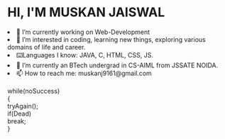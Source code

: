 <h1>HI, I'M MUSKAN JAISWAL</h1>
            <li> 🔭 I’m currently working on Web-Development </li>
            <li> 👯 I’m interested in coding, learning new things, exploring various domains of life and career. </li>
            <li> ⌨️Languages I know: JAVA, C, HTML, CSS, JS.
            <li> 🌱 I’m currently an BTech undergrad in CS-AIML from JSSATE NOIDA. </li>  
            <li> 📫 How to reach me: muskanj9161@gmail.com </li>   <br>  
             while(noSuccess) <br> { <br> tryAgain(); <br> if(Dead) <br> break; <br> }   
       
